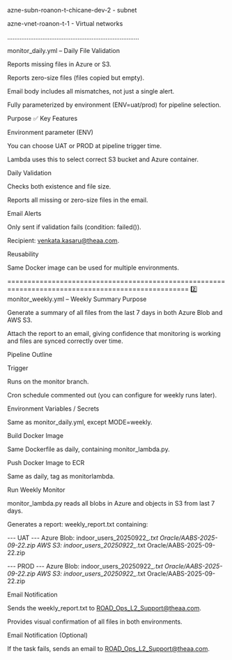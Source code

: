 azne-subn-roanon-t-chicane-dev-2 - subnet


azne-vnet-roanon-t-1 - Virtual networks

...........................................................................

monitor_daily.yml – Daily File Validation


Reports missing files in Azure or S3.

Reports zero-size files (files copied but empty).

Email body includes all mismatches, not just a single alert.

Fully parameterized by environment (ENV=uat/prod) for pipeline selection.



Purpose
✅ Key Features

Environment parameter (ENV)

You can choose UAT or PROD at pipeline trigger time.

Lambda uses this to select correct S3 bucket and Azure container.

Daily Validation

Checks both existence and file size.

Reports all missing or zero-size files in the email.

Email Alerts

Only sent if validation fails (condition: failed()).

Recipient: venkata.kasaru@theaa.com.

Reusability

Same Docker image can be used for multiple environments.

===================================================================================================
2️⃣ monitor_weekly.yml – Weekly Summary
Purpose

Generate a summary of all files from the last 7 days in both Azure Blob and AWS S3.

Attach the report to an email, giving confidence that monitoring is working and files are synced correctly over time.

Pipeline Outline

Trigger

Runs on the monitor branch.

Cron schedule commented out (you can configure for weekly runs later).

Environment Variables / Secrets

Same as monitor_daily.yml, except MODE=weekly.

Build Docker Image

Same Dockerfile as daily, containing monitor_lambda.py.

Push Docker Image to ECR

Same as daily, tag as monitorlambda.

Run Weekly Monitor

monitor_lambda.py reads all blobs in Azure and objects in S3 from last 7 days.

Generates a report: weekly_report.txt containing:

--- UAT ---
Azure Blob:
  indoor_users_20250922_*.txt
  Oracle/AABS-2025-09-22.zip
AWS S3:
  indoor_users_20250922_*.txt
  Oracle/AABS-2025-09-22.zip

--- PROD ---
Azure Blob:
  indoor_users_20250922_*.txt
  Oracle/AABS-2025-09-22.zip
AWS S3:
  indoor_users_20250922_*.txt
  Oracle/AABS-2025-09-22.zip


Email Notification

Sends the weekly_report.txt to ROAD_Ops_L2_Support@theaa.com.

Provides visual confirmation of all files in both environments.

Email Notification (Optional)

If the task fails, sends an email to ROAD_Ops_L2_Support@theaa.com.
